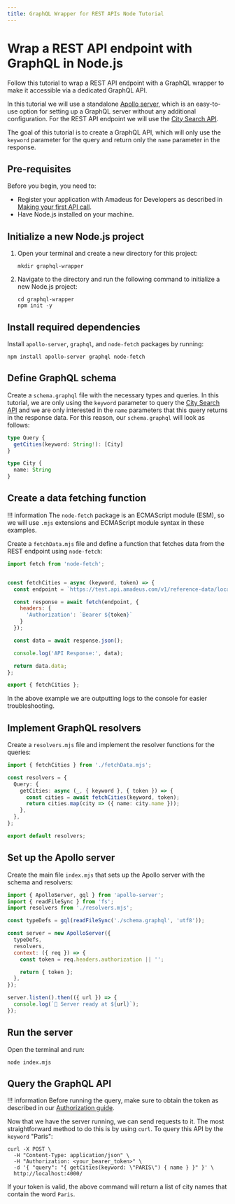 ```yaml
---
title: GraphQL Wrapper for REST APIs Node Tutorial
---
```


# Wrap a REST API endpoint with GraphQL in Node.js

Follow this tutorial to wrap a REST API endpoint with a GraphQL wrapper to make it accessible via a dedicated GraphQL API.

In this tutorial we will use a standalone [Apollo server](https://www.apollographql.com/), which is an easy-to-use option for setting up a GraphQL server without any additional configuration. For the REST API endpoint we will use the [City Search API](https://developers.amadeus.com/self-service/category/trip/api-doc/city-search).

The goal of this tutorial is to create a GraphQL API, which will only use the `keyword` parameter for the query and return only the `name` parameter in the response.

## Pre-requisites

Before you begin, you need to:

* Register your application with Amadeus for Developers as described in [Making your first API call](../../quick-start.md).
* Have Node.js installed on your machine.

## Initialize a new Node.js project

1. Open your terminal and create a new directory for this project:
   ```shell
   mkdir graphql-wrapper
   ```
2. Navigate to the directory and run the following command to initialize a new Node.js project:
   ```shell
   cd graphql-wrapper
   npm init -y
   ```

## Install required dependencies

Install `apollo-server`, `graphql`, and `node-fetch` packages by running:

```shell
npm install apollo-server graphql node-fetch
```

## Define GraphQL schema

Create a `schema.graphql` file with the necessary types and queries. In this tutorial, we are only using the `keyword` parameter to query the [City Search API](https://developers.amadeus.com/self-service/category/trip/api-doc/city-search) and we are only interested in the `name` parameters that this query returns in the response data. For this reason, our `schema.graphql` will look as follows:

```ts
type Query {
  getCities(keyword: String!): [City]
}

type City {
  name: String
}
```

## Create a data fetching function

!!! information
    The `node-fetch` package is an ECMAScript module (ESM), so we will use `.mjs` extensions and ECMAScript module syntax in these examples.

Create a `fetchData.mjs` file and define a function that fetches data from the REST endpoint using `node-fetch`:

```js
import fetch from 'node-fetch';


const fetchCities = async (keyword, token) => {
  const endpoint = `https://test.api.amadeus.com/v1/reference-data/locations/cities?keyword=${keyword}`;

  const response = await fetch(endpoint, {
    headers: {
      'Authorization': `Bearer ${token}`
    }
  });

  const data = await response.json();

  console.log('API Response:', data);

  return data.data;
};

export { fetchCities };
```

In the above example we are outputting logs to the console for easier troubleshooting.

## Implement GraphQL resolvers

Create a `resolvers.mjs` file and implement the resolver functions for the queries:

```ts
import { fetchCities } from './fetchData.mjs';

const resolvers = {
  Query: {
    getCities: async (_, { keyword }, { token }) => {
      const cities = await fetchCities(keyword, token);
      return cities.map(city => ({ name: city.name }));
    },
  },
};

export default resolvers;
```

## Set up the Apollo server

Create the main file `index.mjs` that sets up the Apollo server with the schema and resolvers:

```js
import { ApolloServer, gql } from 'apollo-server';
import { readFileSync } from 'fs';
import resolvers from './resolvers.mjs';

const typeDefs = gql(readFileSync('./schema.graphql', 'utf8'));

const server = new ApolloServer({
  typeDefs,
  resolvers,
  context: ({ req }) => {
    const token = req.headers.authorization || '';

    return { token };
  },
});

server.listen().then(({ url }) => {
  console.log(`🚀 Server ready at ${url}`);
});
```

## Run the server

Open the terminal and run:

```shell
node index.mjs
```

## Query the GraphQL API

!!! information
    Before running the query, make sure to obtain the token as described in our [Authorization guide](../../API-Keys/authorization.md).

Now that we have the server running, we can send requests to it. The most straightforward method to do this is by using `curl`. To query this API by the `keyword` "Paris":

```shell
curl -X POST \
  -H "Content-Type: application/json" \
  -H "Authorization: <your_bearer_token>" \
  -d '{ "query": "{ getCities(keyword: \"PARIS\") { name } }" }' \
  http://localhost:4000/
```

If your token is valid, the above command will return a list of city names that contain the word `Paris`.
